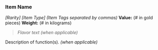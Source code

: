 ### **Item Name**
*\[Rarity\] \[Item Type\] (Item Tags separated by commas)*
**Value:** (# in gold pieces)
**Weight:** (# in kilograms)

> *Flavor text (when applicable)*

Description of function(s). *(when applicable)*